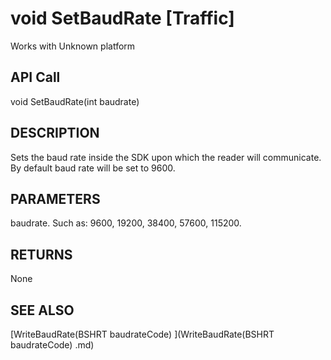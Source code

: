 # void SetBaudRate [Traffic]

Works with Unknown platform

## API Call
void SetBaudRate(int baudrate)
## DESCRIPTION
Sets the baud rate inside the SDK upon which the reader will communicate. By default baud rate will be set to 9600.

## PARAMETERS
baudrate. Such as: 9600, 19200, 38400, 57600, 115200.

## RETURNS
None

## SEE ALSO
[WriteBaudRate(BSHRT baudrateCode) ](WriteBaudRate(BSHRT baudrateCode) .md)
